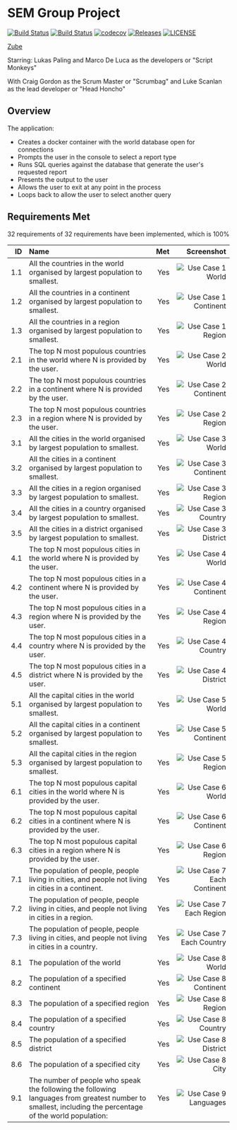 # SEM Group Project
[![Build Status](https://img.shields.io/travis/com/scan-lan/Group-Project/master?label=master%20build)](https://travis-ci.com/scan-lan/Group-Project)
[![Build Status](https://img.shields.io/travis/com/scan-lan/Group-Project/develop?label=develop%20build)](https://travis-ci.com/scan-lan/Group-Project)
[![codecov](https://codecov.io/gh/scan-lan/Group-Project/branch/master/graph/badge.svg?token=XBP764GI1F)](https://codecov.io/gh/scan-lan/Group-Project)
[![Releases](https://img.shields.io/github/release/scan-lan/group-project/all.svg)](https://github.com/scan-lan/group-project/releases)
[![LICENSE](https://img.shields.io/github/license/scan-lan/group-project.svg)](https://github.com/scan-lan/group-project/blob/master/LICENSE)

[Zube](https://zube.io/craig180885-napier/sem-group_project/w/workspace-1/kanban)

Starring: Lukas Paling and Marco De Luca as the developers or "Script Monkeys"

With Craig Gordon as the Scrum Master or "Scrumbag" and Luke Scanlan as the lead developer or "Head Honcho"

## Overview
The application:
- Creates a docker container with the world database open for connections
- Prompts the user in the console to select a report type
- Runs SQL queries against the database that generate the user's requested report
- Presents the output to the user
- Allows the user to exit at any point in the process
- Loops back to allow the user to select another query

## Requirements Met

32 requirements of 32 requirements have been implemented, which is 100%

| ID  |                                                  Name                                                  |  Met  |                   Screenshot                           |
|----:|:-------------------------------------------------------------------------------------------------------|------:|-------------------------------------------------------:|
| 1.1 |  All the countries in the world organised by largest population to smallest.                           |  Yes  |![Use Case 1 World](screenshots/useCase1.1.png)         |
| 1.2 |  All the countries in a continent organised by largest population to smallest.                         |  Yes  |![Use Case 1 Continent](screenshots/useCase1.2.png)     |
| 1.3 |  All the countries in a region organised by largest population to smallest.                            |  Yes  |![Use Case 1 Region](screenshots/useCase1.3.png)        |
| 2.1 |  The top N most populous countries in the world where N is provided by the user.                       |  Yes  |![Use Case 2 World](screenshots/useCase2.1.png)         |
| 2.2 |  The top N most populous countries in a continent where N is provided by the user.                     |  Yes  |![Use Case 2 Continent](screenshots/useCase2.2.png)     |
| 2.3 |  The top N most populous countries in a region where N is provided by the user.                        |  Yes  |![Use Case 2 Region](screenshots/useCase2.3.png)        |
| 3.1 |  All the cities in the world organised by largest population to smallest.                              |  Yes  |![Use Case 3 World](screenshots/useCase3.1.png)         |
| 3.2 |  All the cities in a continent organised by largest population to smallest.                            |  Yes  |![Use Case 3 Continent](screenshots/useCase3.2.png)     |
| 3.3 |  All the cities in a region organised by largest population to smallest.                               |  Yes  |![Use Case 3 Region](screenshots/useCase3.3.png)        |
| 3.4 |  All the cities in a country organised by largest population to smallest.                              |  Yes  |![Use Case 3 Country](screenshots/useCase3.4.png)       |
| 3.5 |  All the cities in a district organised by largest population to smallest.                             |  Yes  |![Use Case 3 District](screenshots/useCase3.5.png)      |
| 4.1 |  The top N most populous cities in the world where N is provided by the user.                          |  Yes  |![Use Case 4 World](screenshots/useCase4.1.png)         |
| 4.2 |  The top N most populous cities in a continent where N is provided by the user.                        |  Yes  |![Use Case 4 Continent](screenshots/useCase4.2.png)     |
| 4.3 |  The top N most populous cities in a region where N is provided by the user.                           |  Yes  |![Use Case 4 Region](screenshots/useCase4.3.png)        |
| 4.4 |  The top N most populous cities in a country where N is provided by the user.                          |  Yes  |![Use Case 4 Country](screenshots/useCase4.4.png)       |
| 4.5 |  The top N most populous cities in a district where N is provided by the user.                         |  Yes  |![Use Case 4 District](screenshots/useCase4.5.png)      |
| 5.1 |  All the capital cities in the world organised by largest population to smallest.                      |  Yes  |![Use Case 5 World](screenshots/useCase5.1.png)         |
| 5.2 |  All the capital cities in a continent organised by largest population to smallest.                    |  Yes  |![Use Case 5 Continent](screenshots/useCase5.2.png)     |
| 5.3 |  All the capital cities in the region organised by largest population to smallest.                     |  Yes  |![Use Case 5 Region](screenshots/useCase5.3.png)        |
| 6.1 |  The top N most populous capital cities in the world where N is provided by the user.                  |  Yes  |![Use Case 6 World](screenshots/useCase6.1.png)         |
| 6.2 |  The top N most populous capital cities in a continent where N is provided by the user.                |  Yes  |![Use Case 6 Continent](screenshots/useCase6.2.png)     |
| 6.3 |  The top N most populous capital cities in a region where N is provided by the user.                   |  Yes  |![Use Case 6 Region](screenshots/useCase6.3.png)        |
| 7.1 |  The population of people, people living in cities, and people not living in cities in a continent.    |  Yes  |![Use Case 7 Each Continent](screenshots/useCase7.1.png)|
| 7.2 |  The population of people, people living in cities, and people not living in cities in a region.       |  Yes  |![Use Case 7 Each Region](screenshots/useCase7.2.png)   |
| 7.3 |  The population of people, people living in cities, and people not living in cities in a country.      |  Yes  |![Use Case 7 Each Country](screenshots/useCase7.3.png)  |
| 8.1 |  The population of the world                                                                           |  Yes  |![Use Case 8 World](screenshots/useCase8.1.png)         |
| 8.2 |  The population of a specified continent                                                               |  Yes  |![Use Case 8 Continent](screenshots/useCase8.2.png)     |
| 8.3 |  The population of a specified region                                                                  |  Yes  |![Use Case 8 Region](screenshots/useCase8.3.png)        |
| 8.4 |  The population of a specified country                                                                 |  Yes  |![Use Case 8 Country](screenshots/useCase8.4.png)       |
| 8.5 |  The population of a specified district                                                                |  Yes  |![Use Case 8 District](screenshots/useCase8.5.png)      |
| 8.6 |  The population of a specified city                                                                    |  Yes  |![Use Case 8 City](screenshots/useCase8.6.png)          |
| 9.1 |  The number of people who speak the following the following languages from greatest number to smallest, including the percentage of the world population:                                           |  Yes  |![Use Case 9 Languages](screenshots/useCase9.1.png) |
